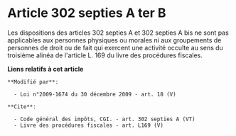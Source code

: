 # Article 302 septies A ter B

Les dispositions des articles 302 septies A et 302 septies A bis ne sont pas applicables aux personnes physiques ou morales
ni aux groupements de personnes de droit ou de fait qui exercent une activité occulte au sens du troisième alinéa de
l'article L. 169 du livre des procédures fiscales.

**Liens relatifs à cet article**

	**Modifié par**:

	  - Loi n°2009-1674 du 30 décembre 2009 - art. 18 (V)

	**Cite**:

	  - Code général des impôts, CGI. - art. 302 septies A (VT)
	  - Livre des procédures fiscales - art. L169 (V)
